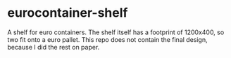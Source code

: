 # eurocontainer-shelf
A shelf for euro containers. The shelf itself has a footprint of 1200x400, so two fit onto a euro pallet. This repo does not contain the final design, because I did the rest on paper.
